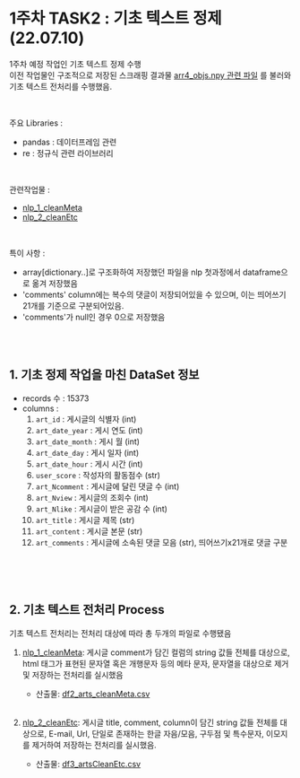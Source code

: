 # 1주차 TASK2 : 기초 텍스트 정제 (22.07.10)
1주차 예정 작업인 기초 텍스트 정제 수행 <br>
이전 작업물인 구조적으로 저장된 스크래핑 결과물 [arr4_objs.npy 관련 파일](https://github.com/ABizCho/SMA_2022summerProject/blob/main/scrap_4_getArticleHtmls.py) 를 불러와 기초 텍스트 전처리를  수행했음.

<br>

주요 Libraries : 
- pandas : 데이터프레임 관련
- re : 정규식 관련 라이브러리

<br>

관련작업물 : 
- [nlp_1_cleanMeta](https://github.com/ABizCho/SMA_2022summerProject/blob/main/nlp_1_cleanMeta.py)
- [nlp_2_cleanEtc](https://github.com/ABizCho/SMA_2022summerProject/blob/main/nlp_2_cleanEtc.py)

<br>

특이 사항 : 
- array[dictionary..]로 구조화하여 저장했던 파일을 nlp 첫과정에서 dataframe으로 옮겨 저장했음
- 'comments' column에는 복수의 댓글이 저장되어있을 수 있으며, 이는 띄어쓰기 21개를 기준으로 구분되어있음.
- 'comments'가 null인 경우 0으로 저장했음

<br><br>

## 1. 기초 정제 작업을 마친 DataSet 정보
- records 수 : 15373
- columns :
    1. `art_id` : 게시글의 식별자 (int)
    2. `art_date_year` : 게시 연도 (int)
    3. `art_date_month` : 게시 월 (int)
    4. `art_date_day` : 게시 일자 (int)
    5. `art_date_hour` : 게시 시간 (int)
    6. `user_score` : 작성자의 활동점수 (str)
    7. `art_Ncomment` : 게시글에 달린 댓글 수 (int)
    8. `art_Nview` : 게시글의 조회수 (int)
    9. `art_Nlike` : 게시글이 받은 공감 수  (int)
    10. `art_title` : 게시글 제목  (str)
    11. `art_content` : 게시글 본문 (str)
    12. `art_comments` : 게시글에 소속된 댓글 모음 (str), 띄어쓰기x21개로 댓글 구분


<br><br><br>

## 2. 기초 텍스트 전처리 Process
기초 텍스트 전처리는 전처리 대상에 따라 총 두개의 파일로 수행됐음 

1. [nlp_1_cleanMeta](https://github.com/ABizCho/SMA_2022summerProject/blob/main/nlp_1_cleanMeta.py): 게시글 comment가 담긴 컬럼의 string 값들 전체를 대상으로, html 태그가 표현된 문자열 혹은 개행문자 등의 메타 문자, 문자열을 대상으로 제거 및 저장하는 전처리를 실시했음
    - 산출물: [df2_arts_cleanMeta.csv](https://github.com/ABizCho/SMA_2022summerProject/blob/main/df2_arts_cleanMeta.csv)
<br><br>

2. [nlp_2_cleanEtc](https://github.com/ABizCho/SMA_2022summerProject/blob/main/nlp_2_cleanEtc.py): 
게시글 title, comment, column이 담긴 string 값들 전체를 대상으로, E-mail, Url, 단일로 존재하는 한글 자음/모음, 구두점 및 특수문자, 이모지 를 제거하여 저장하는 전처리를 실시했음.
    - 산출물: [df3_artsCleanEtc.csv](https://github.com/ABizCho/SMA_2022summerProject/blob/main/arr2_artTags.txt)
